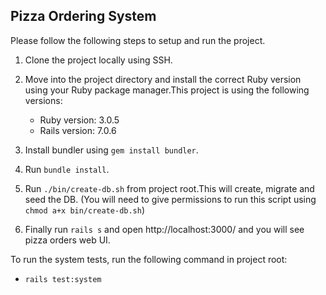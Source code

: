  ## Pizza Ordering System

Please follow the following steps to setup and run the project.

1. Clone the project locally using SSH.
2. Move into the project directory and install the correct Ruby version using your Ruby package manager.This project is using the following versions:

   * Ruby version: 3.0.5
   * Rails version: 7.0.6

3. Install bundler using `gem install bundler`.
4. Run `bundle install`.
5. Run `./bin/create-db.sh` from project root.This will create, migrate and seed the DB. (You will need to give permissions to run this script using `chmod a+x bin/create-db.sh`)
6. Finally run `rails s` and open http://localhost:3000/ and you will see pizza orders web UI.


To run the system tests, run the following command in project root:
 * `rails test:system`
